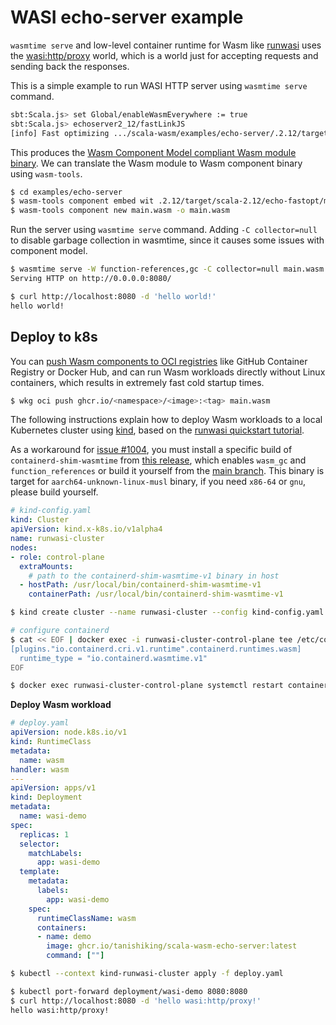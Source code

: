 # WASI echo-server example

`wasmtime serve` and low-level container runtime for Wasm like [runwasi](https://github.com/containerd/runwasi) uses the [wasi:http/proxy](https://github.com/WebAssembly/wasi-http/blob/main/wit/proxy.wit) world, which is a world just for accepting requests and sending back the responses.

This is a simple example to run WASI HTTP server using `wasmtime serve` command.

```sh
sbt:Scala.js> set Global/enableWasmEverywhere := true
sbt:Scala.js> echoserver2_12/fastLinkJS
[info] Fast optimizing .../scala-wasm/examples/echo-server/.2.12/target/scala-2.12/echo-fastopt
```

This produces the [Wasm Component Model compliant Wasm module binary](https://github.com/WebAssembly/component-model/pull/378). We can translate the Wasm module to Wasm component binary using `wasm-tools`.

```sh
$ cd examples/echo-server
$ wasm-tools component embed wit .2.12/target/scala-2.12/echo-fastopt/main.wasm -o main.wasm --encoding utf16
$ wasm-tools component new main.wasm -o main.wasm
```

Run the server using `wasmtime serve` command. Adding `-C collector=null` to disable garbage collection in wasmtime, since it causes some issues with component model.

```sh
$ wasmtime serve -W function-references,gc -C collector=null main.wasm
Serving HTTP on http://0.0.0.0:8080/
```

```sh
$ curl http://localhost:8080 -d 'hello world!'
hello world!
```

## Deploy to k8s

You can [push Wasm components to OCI registries](https://opensource.microsoft.com/blog/2024/09/25/distributing-webassembly-components-using-oci-registries/) like GitHub Container Registry or Docker Hub, and can run Wasm workloads directly without Linux containers, which results in extremely fast cold startup times.

```sh
$ wkg oci push ghcr.io/<namespace>/<image>:<tag> main.wasm
```

The following instructions explain how to deploy Wasm workloads to a local Kubernetes cluster using [kind](https://kind.sigs.k8s.io/), based on the [runwasi quickstart tutorial](https://runwasi.dev/getting-started/quickstart.html).

As a workaround for [issue #1004](https://github.com/containerd/runwasi/issues/1004), you must install a specific build of `containerd-shim-wasmtime` from [this release](https://github.com/scala-wasm/runwasi/releases/tag/containerd-shim-wasmtime%2Fv0.6.0-wasmgc), which enables `wasm_gc` and `function_references` or build it yourself from the [main branch](https://github.com/scala-wasm/runwasi).
This binary is target for `aarch64-unknown-linux-musl` binary, if you need `x86-64` or `gnu`, please build yourself.

```yaml
# kind-config.yaml
kind: Cluster
apiVersion: kind.x-k8s.io/v1alpha4
name: runwasi-cluster
nodes:
- role: control-plane
  extraMounts:
    # path to the containerd-shim-wasmtime-v1 binary in host
  - hostPath: /usr/local/bin/containerd-shim-wasmtime-v1
    containerPath: /usr/local/bin/containerd-shim-wasmtime-v1
```

```sh
$ kind create cluster --name runwasi-cluster --config kind-config.yaml

# configure containerd
$ cat << EOF | docker exec -i runwasi-cluster-control-plane tee /etc/containerd/config.toml
[plugins."io.containerd.cri.v1.runtime".containerd.runtimes.wasm]
  runtime_type = "io.containerd.wasmtime.v1"
EOF

$ docker exec runwasi-cluster-control-plane systemctl restart containerd
```

**Deploy Wasm workload**

```yaml
# deploy.yaml
apiVersion: node.k8s.io/v1
kind: RuntimeClass
metadata:
  name: wasm
handler: wasm
---
apiVersion: apps/v1
kind: Deployment
metadata:
  name: wasi-demo
spec:
  replicas: 1
  selector:
    matchLabels:
      app: wasi-demo
  template:
    metadata:
      labels:
        app: wasi-demo
    spec:
      runtimeClassName: wasm
      containers:
      - name: demo
        image: ghcr.io/tanishiking/scala-wasm-echo-server:latest
        command: [""]
```

```sh
$ kubectl --context kind-runwasi-cluster apply -f deploy.yaml

$ kubectl port-forward deployment/wasi-demo 8080:8080
$ curl http://localhost:8080 -d 'hello wasi:http/proxy!'
hello wasi:http/proxy!
```

